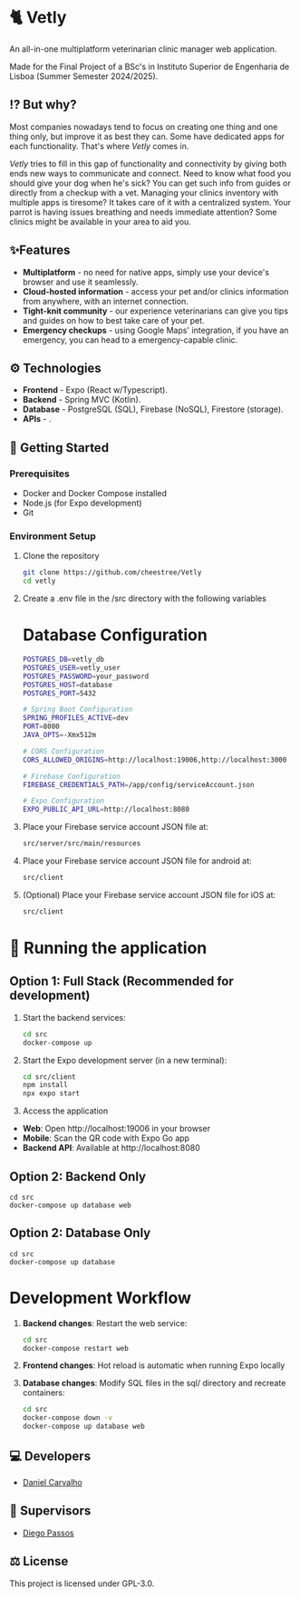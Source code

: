# 🐈 Vetly
An all-in-one multiplatform veterinarian clinic manager web application.

Made for the Final Project of a BSc's in Instituto Superior de Engenharia de Lisboa (Summer Semester 2024/2025).

## ⁉️ But why?
Most companies nowadays tend to focus on creating one thing and one thing only, but improve it as best they can. Some have dedicated apps for each functionality. That's where _Vetly_ comes in.

_Vetly_ tries to fill in this gap of functionality and connectivity by giving both ends new ways to communicate and connect. Need to know what food you should give your dog when he's sick? You can get such info from guides or directly from a checkup with a vet. Managing your clinics inventory with multiple apps is tiresome? It takes care of it with a centralized system. Your parrot is having issues breathing and needs immediate attention? Some clinics might be available in your area to aid you.

## ✨Features
- **Multiplatform** - no need for native apps, simply use your device's browser and use it seamlessly.
- **Cloud-hosted information** - access your pet and/or clinics information from anywhere, with an internet connection.
- **Tight-knit community** - our experience veterinarians can give you tips and guides on how to best take care of your pet.
- **Emergency checkups** - using Google Maps' integration, if you have an emergency, you can head to a emergency-capable clinic.

## ⚙️ Technologies
- **Frontend** - Expo (React w/Typescript).
- **Backend** - Spring MVC (Kotlin).
- **Database** - PostgreSQL (SQL), Firebase (NoSQL), Firestore (storage).
- **APIs** - .

## 🚀 Getting Started
###  Prerequisites
- Docker and Docker Compose installed
- Node.js (for Expo development)
- Git

###  Environment Setup
1. Clone the repository

   ```bash
   git clone https://github.com/cheestree/Vetly
   cd vetly

2. Create a .env file in the /src directory with the following variables
    # Database Configuration
   
    ```bash
    POSTGRES_DB=vetly_db
    POSTGRES_USER=vetly_user
    POSTGRES_PASSWORD=your_password
    POSTGRES_HOST=database
    POSTGRES_PORT=5432
    
    # Spring Boot Configuration
    SPRING_PROFILES_ACTIVE=dev
    PORT=8080
    JAVA_OPTS=-Xmx512m
    
    # CORS Configuration
    CORS_ALLOWED_ORIGINS=http://localhost:19006,http://localhost:3000
    
    # Firebase Configuration
    FIREBASE_CREDENTIALS_PATH=/app/config/serviceAccount.json
    
    # Expo Configuration
    EXPO_PUBLIC_API_URL=http://localhost:8080

4. Place your Firebase service account JSON file at:
   ```bash
   src/server/src/main/resources

5. Place your Firebase service account JSON file for android at:
   ```bash
   src/client
   
6. (Optional) Place your Firebase service account JSON file for iOS at:
   ```bash
   src/client

# :moyai: Running the application
##  Option 1: Full Stack (Recommended for development)
1. Start the backend services:
   ```bash
   cd src
   docker-compose up
   
2. Start the Expo development server (in a new terminal):
   
    ```bash
    cd src/client
    npm install
    npx expo start

3. Access the application
  - **Web**: Open http://localhost:19006 in your browser
  - **Mobile**: Scan the QR code with Expo Go app
  - **Backend API**: Available at http://localhost:8080

##  Option 2: Backend Only
    cd src
    docker-compose up database web

##  Option 2: Database Only
    cd src
    docker-compose up database

#  Development Workflow

1. **Backend changes**: Restart the web service:
    ```bash
    cd src
    docker-compose restart web

2. **Frontend changes**: Hot reload is automatic when running Expo locally
3. **Database changes**: Modify SQL files in the sql/ directory and recreate containers:

    ```bash
    cd src
    docker-compose down -v
    docker-compose up database web

## 💻 Developers
- [Daniel Carvalho](https://github.com/cheestree)

## 🧭 Supervisors
- [Diego Passos](https://github.com/diegogpassos)

## ⚖️ License
This project is licensed under GPL-3.0.
